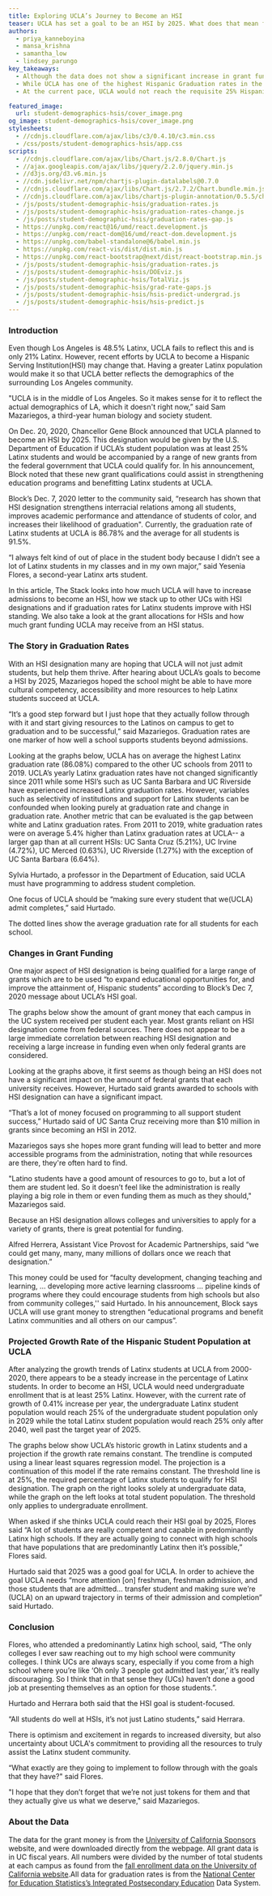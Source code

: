 ```yaml
---
title: Exploring UCLA’s Journey to Become an HSI
teaser: UCLA has set a goal to be an HSI by 2025. What does that mean for the university?  
authors: 
  - priya_kanneboyina
  - mansa_krishna
  - samantha_low
  - lindsey_parungo
key_takeaways:
  - Although the data does not show a significant increase in grant funding after a UC reaches HSI designation, the pool of grant money dedicated to supporting HSI designated institutions gives great potential for millions of dollars in future grant funding from federal agencies. 
  - While UCLA has one of the highest Hispanic Graduation rates in the UC system, the gap between white and Hispanic graduation rates is higher than at almost all the HSI designated UCs.
  - At the current pace, UCLA would not reach the requisite 25% Hispanic Undergraduate population until 2029, but with targeted outreach could achieve their goal of being an HSI by 2025. 

featured_image:
  url: student-demographics-hsis/cover_image.png 
og_image: student-demographics-hsis/cover_image.png
stylesheets:
  - //cdnjs.cloudflare.com/ajax/libs/c3/0.4.10/c3.min.css
  - /css/posts/student-demographics-hsis/app.css
scripts:
  - //cdnjs.cloudflare.com/ajax/libs/Chart.js/2.8.0/Chart.js
  - //ajax.googleapis.com/ajax/libs/jquery/2.2.0/jquery.min.js
  - //d3js.org/d3.v6.min.js
  - //cdn.jsdelivr.net/npm/chartjs-plugin-datalabels@0.7.0
  - //cdnjs.cloudflare.com/ajax/libs/Chart.js/2.7.2/Chart.bundle.min.js
  - //cdnjs.cloudflare.com/ajax/libs/chartjs-plugin-annotation/0.5.5/chartjs-plugin-annotation.min.js
  - /js/posts/student-demographic-hsis/graduation-rates.js 
  - /js/posts/student-demographic-hsis/graduation-rates-change.js
  - /js/posts/student-demographic-hsis/graduation-rates-gap.js
  - https://unpkg.com/react@16/umd/react.development.js
  - https://unpkg.com/react-dom@16/umd/react-dom.development.js
  - https://unpkg.com/babel-standalone@6/babel.min.js
  - https://unpkg.com/react-vis/dist/dist.min.js
  - https://unpkg.com/react-bootstrap@next/dist/react-bootstrap.min.js
  - /js/posts/student-demographic-hsis/graduation-rates.js
  - /js/posts/student-demographic-hsis/DOEviz.js
  - /js/posts/student-demographic-hsis/TotalViz.js
  - /js/posts/student-demographic-hsis/grad-rate-gaps.js
  - /js/posts/student-demographic-hsis/hsis-predict-undergrad.js
  - /js/posts/student-demographic-hsis/hsis-predict.js
---
```

### Introduction

Even though Los Angeles is 48.5% Latinx, UCLA fails to reflect this and is only 21% Latinx. However, recent efforts by UCLA to become a Hispanic Serving Institution(HSI) may change that. Having a greater Latinx population would make it so that UCLA better reflects the demographics of the surrounding Los Angeles community. 

"UCLA is in the middle of Los Angeles. So it makes sense for it to reflect the actual demographics of LA, which it doesn't right now,” said Sam Mazariegos, a third-year human biology and society student.

On Dec. 20, 2020, Chancellor Gene Block announced that UCLA planned to become an HSI by 2025. This designation would be given by the U.S. Department of Education if UCLA’s student population was at least 25% Latinx students and would be accompanied by a range of new grants from the federal government that UCLA could qualify for. In his announcement, Block noted that these new grant qualifications could assist in strengthening education programs and benefitting Latinx students at UCLA. 

Block’s Dec. 7, 2020 letter to the community said, “research has shown that HSI designation strengthens interracial relations among all students, improves academic performance and attendance of students of color, and increases their likelihood of graduation". Currently, the graduation rate of Latinx students at UCLA is 86.78% and the average for all students is 91.5%. 

“I always felt kind of out of place in the student body because I didn’t see a lot of Latinx students in my classes and in my own major,” said Yesenia Flores, a second-year Latinx arts student.  

In this article, The Stack looks into how much UCLA will have to increase admissions to become an HSI, how we stack up to other UCs with HSI designations and if graduation rates for Latinx students improve with HSI standing. We also take a look at the grant allocations for HSIs and how much grant funding UCLA may receive from an HSI status.  
  

### The Story in Graduation Rates

With an HSI designation many are hoping that UCLA will not just admit students, but help them thrive. After hearing about UCLA’s goals to become a HSI by 2025, Mazariegos hoped the school might be able to have more cultural competency, accessibility and more resources to help Latinx students succeed at UCLA. 

“It’s a good step forward but I just hope that they actually follow through with it and start giving resources to the Latinos on campus to get to graduation and to be successful,” said Mazariegos. 
Graduation rates are one marker of how well a school supports students beyond admissions. 

Looking at the graphs below, UCLA has on average the highest Latinx graduation rate (86.08%) compared to the other UC schools from 2011 to 2019. UCLA’s yearly Latinx graduation rates have not changed significantly since 2011 while some HSI’s such as UC Santa Barbara and UC Riverside have experienced increased Latinx graduation rates. However, variables such as selectivity of institutions and support for Latinx students can be confounded when looking purely at graduation rate and change in graduation rate. Another metric that can be evaluated is the gap between white and Latinx graduation rates. From 2011 to 2019, white graduation rates were on average 5.4% higher than Latinx graduation rates at UCLA-- a larger gap than at all current HSIs: UC Santa Cruz (5.21%), UC Irvine (4.72%), UC Merced (0.63%), UC Riverside (1.27%) with the exception of UC Santa Barbara (6.64%). 

Sylvia Hurtado, a professor in the Department of Education, said UCLA must have programming to address student completion.

One focus of UCLA should be “making sure every student that we(UCLA) admit completes,” said Hurtado. 



<div class ="rate-line">
  <canvas id="grad-rate-line"></canvas>
  <div class= "caption">
The dotted lines show the average graduation rate for all students for each school.
</div>
</div>

<div class ="rate-change">
  <canvas id="grad-rate-change"></canvas>
</div>


<div class ="rate-gap">
  <canvas id="grad-rate-gap"></canvas>
</div>


### Changes in Grant Funding

One major aspect of HSI designation is being qualified for a large range of grants which are to be used “to expand educational opportunities for, and improve the attainment of, Hispanic students” according to Block’s Dec 7, 2020 message about UCLA’s HSI goal. 

The graphs below show the amount of grant money that each campus in the UC system received per student each year. Most grants reliant on HSI designation come from federal sources. There does not appear to be a large immediate correlation between reaching HSI designation and receiving a large increase in funding even when only federal grants are considered. 
  
   

<div class = "DOEViz">
        <canvas id="DOEChart"></canvas>
</div>

<div class = "TotalViz">
<canvas id = "TotalChart"></canvas>
</div>

<script src = "C:/Users/Lindsey/Desktop/Daily-Bruin/the-stack/js/posts/student-demographic-hsis/TotalViz.js"></script>
<script src = "C:/Users/Lindsey/Desktop/Daily-Bruin/the-stack/js/posts/student-demographic-hsis/DOEviz.js"></script>

Looking at the graphs above, it first seems as though being an HSI does not have a significant impact on the amount of federal grants that each university receives. However, Hurtado said grants awarded to schools with HSI designation can have a significant impact. 

“That’s a lot of money focused on programming to all support student success,” Hurtado said of UC Santa Cruz receiving more than $10 million in grants since becoming an HSI in 2012.

Mazariegos says she hopes more grant funding will lead to better and more accessible programs from the administration, noting that while resources are there, they're often hard to find. 

"Latino students have a good amount of resources to go to, but a lot of them are student led. So it doesn’t feel like the administration is really playing a big role in them or even funding them as much as they should," Mazariegos said.  

Because an HSI designation allows colleges and universities to apply for a variety of grants, there is great potential for funding. 

Alfred Herrera, Assistant Vice Provost for Academic Partnerships, said “we could get many, many, many millions of dollars once we reach that designation.”

This money could be used for “faculty development, changing teaching and learning, … developing more active learning classrooms … pipeline kinds of programs where they could encourage students from high schools but also from community colleges,'' said Hurtado.  In his announcement, Block says UCLA will use grant money to strengthen “educational programs and benefit Latinx communities and all others on our campus”.    

### Projected Growth Rate of the Hispanic Student Population at UCLA

After analyzing the growth trends of Latinx students at UCLA from 2000-2020, there appears to be a steady increase in the percentage of Latinx students. In order to become an HSI, UCLA would need undergraduate enrollment that is at least 25% Latinx.  However, with the current rate of growth of 0.41% increase per year, the undergraduate Latinx student population would reach 25% of the undergraduate student population only in 2029 while the total Latinx student population would reach 25% only after 2040,  well past the target year of 2025.  

The graphs below show UCLA’s historic growth in Latinx students and a projection if the growth rate remains constant. The trendline is computed using a linear least squares regression model. The projection is a continuation of this model if the rate remains constant. The threshold line is at 25%, the required percentage of Latinx students to qualify for HSI designation. The graph on the right looks solely at undergraduate data, while the graph on the left looks at total student population. The threshold only applies to undergraduate enrollment. 



<div class = 'undergrad-predict'>
  <canvas id = 'HSIS_Projection_Undergrad'></canvas>
</div>

<div class = 'total-predict'>
  <canvas id = 'HSIS_Projection'></canvas> 
</div>

<div class='small-line-break'></div>

When asked if she thinks UCLA could reach their HSI goal by 2025, Flores said “A lot of students are really competent and capable in predominantly Latinx high schools. If they are actually going to connect with high schools that have populations that are predominantly Latinx then it’s possible,” Flores said.

Hurtado said that 2025 was a good goal for UCLA. In order to achieve the goal UCLA needs “more attention [on] freshman, freshman admission, and those students that are admitted… transfer student and making sure we’re (UCLA) on an upward trajectory in terms of their admission and completion” said Hurtado.


### Conclusion

Flores, who attended a predominantly Latinx high school, said, “The only colleges I ever saw reaching out to my high school were community colleges. I think UCs are always scary, especially if you come from a high school where you’re like ‘Oh only 3 people got admitted last year,’ it’s really discouraging. So I think that in that sense they (UCs) haven’t done a good job at presenting themselves as an option for those students.”.  

Hurtado and Herrara both said that the HSI goal is student-focused.

 “All students do well at HSIs, it’s not just Latino students,” said Herrara. 

There is optimism and excitement in regards to increased diversity, but also uncertainty about UCLA's commitment to providing all the resources to truly assist the Latinx student community. 

“What exactly are they going to implement to follow through with the goals that they have?" said Flores. 

"I hope that they don’t forget that we’re not just tokens for them and that they actually give us what we deserve," said Mazariegos.
 

### About the Data

The data for the grant money is from the [University of California Sponsors](https://www.universityofcalifornia.edu/infocenter/sponsors) website, and were downloaded directly from the webpage. All grant data is in UC fiscal years. All numbers were divided by the number of total students at each campus as found from the [fall enrollment data on the University of California website](https://www.universityofcalifornia.edu/infocenter/fall-enrollment-glance).All data for graduation rates is from the [National Center for Education Statistics’s Integrated Postsecondary Education](https://nces.ed.gov/ipeds/SummaryTables/report/812?templateId=8120&year=2019&expand_by=0&number_or_percent=0&tt=aggregate&instType=1) Data System.